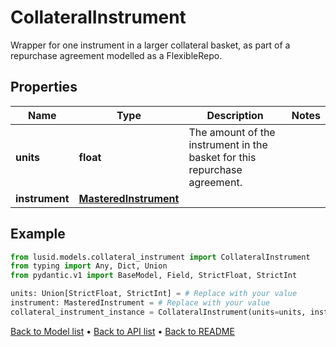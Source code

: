 # CollateralInstrument

Wrapper for one instrument in a larger collateral basket, as part of a repurchase agreement modelled as a FlexibleRepo.
## Properties
Name | Type | Description | Notes
------------ | ------------- | ------------- | -------------
**units** | **float** | The amount of the instrument in the basket for this repurchase agreement. | 
**instrument** | [**MasteredInstrument**](MasteredInstrument.md) |  | 
## Example

```python
from lusid.models.collateral_instrument import CollateralInstrument
from typing import Any, Dict, Union
from pydantic.v1 import BaseModel, Field, StrictFloat, StrictInt

units: Union[StrictFloat, StrictInt] = # Replace with your value
instrument: MasteredInstrument = # Replace with your value
collateral_instrument_instance = CollateralInstrument(units=units, instrument=instrument)

```

[Back to Model list](../README.md#documentation-for-models) &#8226; [Back to API list](../README.md#documentation-for-api-endpoints) &#8226; [Back to README](../README.md)

